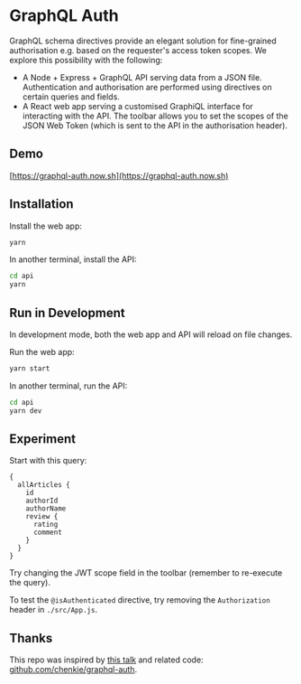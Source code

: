 # GraphQL Auth

GraphQL schema directives provide an elegant solution for fine-grained authorisation e.g. based on the requester's access token scopes.  We explore this possibility with the following:

* A Node + Express + GraphQL API serving data from a JSON file.  Authentication and authorisation are performed using directives on certain queries and fields.
* A React web app serving a customised GraphiQL interface for interacting with the API.  The toolbar allows you to set the scopes of the JSON Web Token (which is sent to the API in the authorisation header).

## Demo

[https://graphql-auth.now.sh](https://graphql-auth.now.sh)

## Installation

Install the web app:

```bash
yarn
```

In another terminal, install the API:

```bash
cd api
yarn
```

## Run in Development

In development mode, both the web app and API will reload on file changes.

Run the web app:

```bash
yarn start
```

In another terminal, run the API:

```bash
cd api
yarn dev
```

## Experiment

Start with this query:

```
{
  allArticles {
    id
    authorId
    authorName
    review {
      rating
      comment
    }
  }
}
```

Try changing the JWT scope field in the toolbar (remember to re-execute the query).

To test the `@isAuthenticated` directive, try removing the `Authorization` header in `./src/App.js`.

## Thanks

This repo was inspired by [this talk](https://youtu.be/4_Bcw7BULC8?t=916) and related code: [github.com/chenkie/graphql-auth](https://github.com/chenkie/graphql-auth).
